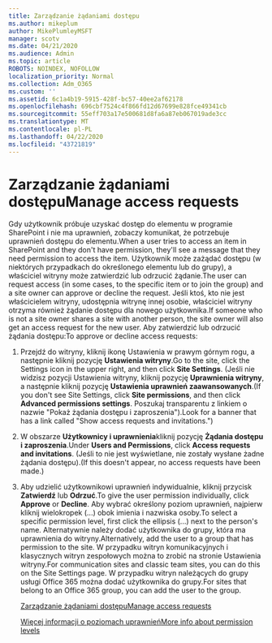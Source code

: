 ```yaml
---
title: Zarządzanie żądaniami dostępu
ms.author: mikeplum
author: MikePlumleyMSFT
manager: scotv
ms.date: 04/21/2020
ms.audience: Admin
ms.topic: article
ROBOTS: NOINDEX, NOFOLLOW
localization_priority: Normal
ms.collection: Adm_O365
ms.custom: ''
ms.assetid: 6c1a4b19-5915-428f-bc57-40ee2af62178
ms.openlocfilehash: 696cbf7524c4f866fd12d67699e828fce49341cb
ms.sourcegitcommit: 55eff703a17e500681d8fa6a87eb067019ade3cc
ms.translationtype: MT
ms.contentlocale: pl-PL
ms.lasthandoff: 04/22/2020
ms.locfileid: "43721819"
---
```

# <a name="manage-access-requests"></a><span data-ttu-id="f8ecc-102">Zarządzanie żądaniami dostępu</span><span class="sxs-lookup"><span data-stu-id="f8ecc-102">Manage access requests</span></span>

<span data-ttu-id="f8ecc-103">Gdy użytkownik próbuje uzyskać dostęp do elementu w programie SharePoint i nie ma uprawnień, zobaczy komunikat, że potrzebuje uprawnień dostępu do elementu.</span><span class="sxs-lookup"><span data-stu-id="f8ecc-103">When a user tries to access an item in SharePoint and they don't have permission, they'll see a message that they need permission to access the item.</span></span> <span data-ttu-id="f8ecc-104">Użytkownik może zażądać dostępu (w niektórych przypadkach do określonego elementu lub do grupy), a właściciel witryny może zatwierdzić lub odrzucić żądanie.</span><span class="sxs-lookup"><span data-stu-id="f8ecc-104">The user can request access (in some cases, to the specific item or to join the group) and a site owner can approve or decline the request.</span></span> <span data-ttu-id="f8ecc-105">Jeśli ktoś, kto nie jest właścicielem witryny, udostępnia witrynę innej osobie, właściciel witryny otrzyma również żądanie dostępu dla nowego użytkownika.</span><span class="sxs-lookup"><span data-stu-id="f8ecc-105">If someone who is not a site owner shares a site with another person, the site owner will also get an access request for the new user.</span></span> <span data-ttu-id="f8ecc-106">Aby zatwierdzić lub odrzucić żądania dostępu:</span><span class="sxs-lookup"><span data-stu-id="f8ecc-106">To approve or decline access requests:</span></span>
  
1. <span data-ttu-id="f8ecc-107">Przejdź do witryny, kliknij ikonę Ustawienia w prawym górnym rogu, a następnie kliknij pozycję **Ustawienia witryny**.</span><span class="sxs-lookup"><span data-stu-id="f8ecc-107">Go to the site, click the Settings icon in the upper right, and then click **Site Settings**.</span></span> <span data-ttu-id="f8ecc-108">(Jeśli nie widzisz pozycji Ustawienia witryny, kliknij pozycję **Uprawnienia witryny**, a następnie kliknij pozycję **Ustawienia uprawnień zaawansowanych**.</span><span class="sxs-lookup"><span data-stu-id="f8ecc-108">(If you don't see Site Settings, click **Site permissions**, and then click **Advanced permissions settings**.</span></span> <span data-ttu-id="f8ecc-109">Poszukaj transparentu z linkiem o nazwie "Pokaż żądania dostępu i zaproszenia").</span><span class="sxs-lookup"><span data-stu-id="f8ecc-109">Look for a banner that has a link called "Show access requests and invitations.")</span></span>
    
2. <span data-ttu-id="f8ecc-110">W obszarze **Użytkownicy i uprawnienia**kliknij pozycję **Żądania dostępu i zaproszenia**.</span><span class="sxs-lookup"><span data-stu-id="f8ecc-110">Under **Users and Permissions**, click **Access requests and invitations**.</span></span> <span data-ttu-id="f8ecc-111">(Jeśli to nie jest wyświetlane, nie zostały wysłane żadne żądania dostępu).</span><span class="sxs-lookup"><span data-stu-id="f8ecc-111">(If this doesn't appear, no access requests have been made.)</span></span>
    
3. <span data-ttu-id="f8ecc-112">Aby udzielić użytkownikowi uprawnień indywidualnie, kliknij przycisk **Zatwierdź** lub **Odrzuć**.</span><span class="sxs-lookup"><span data-stu-id="f8ecc-112">To give the user permission individually, click **Approve** or **Decline**.</span></span> <span data-ttu-id="f8ecc-113">Aby wybrać określony poziom uprawnień, najpierw kliknij wielokropek (...) obok imienia i nazwiska osoby.</span><span class="sxs-lookup"><span data-stu-id="f8ecc-113">To select a specific permission level, first click the ellipsis (...) next to the person's name.</span></span> <span data-ttu-id="f8ecc-114">Alternatywnie należy dodać użytkownika do grupy, która ma uprawnienia do witryny.</span><span class="sxs-lookup"><span data-stu-id="f8ecc-114">Alternatively, add the user to a group that has permission to the site.</span></span> <span data-ttu-id="f8ecc-115">W przypadku witryn komunikacyjnych i klasycznych witryn zespołowych można to zrobić na stronie Ustawienia witryny.</span><span class="sxs-lookup"><span data-stu-id="f8ecc-115">For communication sites and classic team sites, you can do this on the Site Settings page.</span></span> <span data-ttu-id="f8ecc-116">W przypadku witryn należących do grupy usługi Office 365 można dodać użytkownika do grupy.</span><span class="sxs-lookup"><span data-stu-id="f8ecc-116">For sites that belong to an Office 365 group, you can add the user to the group.</span></span>
    
    [<span data-ttu-id="f8ecc-117">Zarządzanie żądaniami dostępu</span><span class="sxs-lookup"><span data-stu-id="f8ecc-117">Manage access requests </span></span>](https://go.microsoft.com/fwlink/?linkid=2008747)
    
    [<span data-ttu-id="f8ecc-118">Więcej informacji o poziomach uprawnień</span><span class="sxs-lookup"><span data-stu-id="f8ecc-118">More info about permission levels</span></span>](https://go.microsoft.com/fwlink/?linkid=867071)
    

